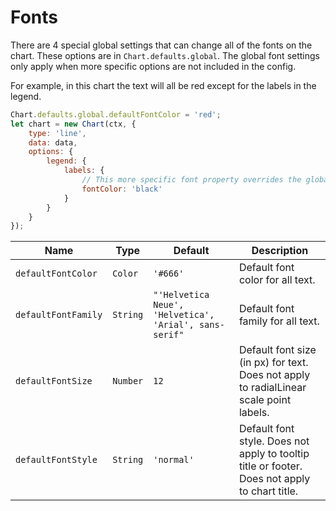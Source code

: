 # Fonts

There are 4 special global settings that can change all of the fonts on the chart. These options are in `Chart.defaults.global`. The global font settings only apply when more specific options are not included in the config.

For example, in this chart the text will all be red except for the labels in the legend.

```javascript
Chart.defaults.global.defaultFontColor = 'red';
let chart = new Chart(ctx, {
    type: 'line',
    data: data,
    options: {
        legend: {
            labels: {
                // This more specific font property overrides the global property
                fontColor: 'black'
            }
        }
    }
});
```

| Name | Type | Default | Description
| ---- | ---- | ------- | -----------
| `defaultFontColor` | `Color` | `'#666'` | Default font color for all text.
| `defaultFontFamily` | `String` | `"'Helvetica Neue', 'Helvetica', 'Arial', sans-serif"` | Default font family for all text.
| `defaultFontSize` | `Number` | `12` | Default font size (in px) for text. Does not apply to radialLinear scale point labels.
| `defaultFontStyle` | `String` | `'normal'` | Default font style. Does not apply to tooltip title or footer. Does not apply to chart title.
